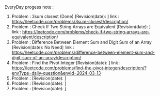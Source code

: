 EveryDay progess note :
1. Problem : 3sum closest (Done) [Revision(date):              ] link : https://leetcode.com/problems/3sum-closest/description/
2. Problem : Check If Two String Arrays are Equivalent [Revision(date):              ] link : https://leetcode.com/problems/check-if-two-string-arrays-are-equivalent/description/
3. Problem : Difference Between Element Sum and Digit Sum of an Array [Revision(date): No Need] link : https://leetcode.com/problems/difference-between-element-sum-and-digit-sum-of-an-array/description/
4. Problem : Find the Pivot Integer  [Revision(date):              ] link : https://leetcode.com/problems/find-the-pivot-integer/description/?envType=daily-question&envId=2024-03-13
5. Problem :  [Revision(date):              ]
6. Problem : [Revision(date):              ]
7. Problem :  [Revision(date):              ]
 
   
